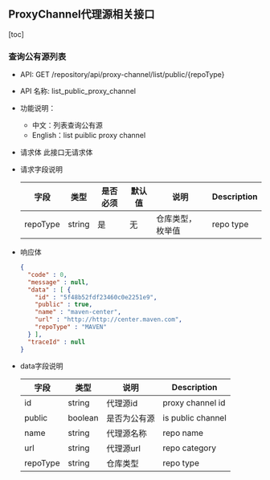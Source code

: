 ## ProxyChannel代理源相关接口

[toc]

### 查询公有源列表

- API: GET /repository/api/proxy-channel/list/public/{repoType}
- API 名称: list_public_proxy_channel
- 功能说明：
  - 中文：列表查询公有源
  - English：list puiblic proxy channel
- 请求体
  此接口无请求体
- 请求字段说明

  |字段|类型|是否必须|默认值|说明|Description|
  |---|---|---|---|---|---|
  |repoType|string|是|无|仓库类型，枚举值|repo type|

- 响应体

  ```json
  {
    "code" : 0,
    "message" : null,
    "data" : [ {
      "id" : "5f48b52fdf23460c0e2251e9",
      "public" : true,
      "name" : "maven-center",
      "url" : "http://http://center.maven.com",
      "repoType" : "MAVEN"
    } ],
    "traceId" : null
  }
  ```

- data字段说明

  |字段|类型|说明|Description|
  |---|---|---|---|
  |id|string|代理源id|proxy channel id|
  |public|boolean|是否为公有源|is public channel|
  |name|string|代理源名称|repo name|
  |url|string|代理源url|repo category|
  |repoType|string|仓库类型|repo type|

